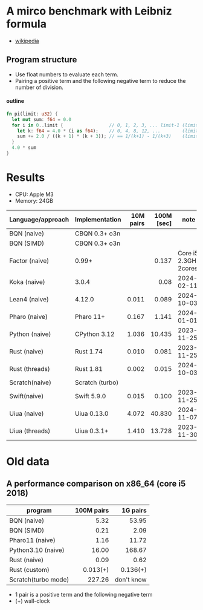 # A mirco benchmark with Leibniz formula

- [wikipedia](https://en.wikipedia.org/wiki/Leibniz_formula_for_π)

## Program structure

- Use float numbers to evaluate each term.
- Pairing a positive term and the following negative term to reduce the number of division.

#### outline

```rust
fn pi(limit: u32) {
  let mut sum: f64 = 0.0
  for i in 0..limit {                 // 0, 1, 2, 3, ... limit-1 (limit items)
    let k: f64 = 4.0 * (i as f64);    // 0, 4, 8, 12, ...        (limit items)
    sum += 2.0 / ((k + 1) * (k + 3)); // == 1/(k+1) - 1/(k+3)    (limit pairs)
  }
  4.0 * sum
}
```

# Results

- CPU: Apple M3
- Memory: 24GB

| Language/approach   | Implementation |  10M pairs | 100M [sec] |       note |
|---------------------|----------------|-----------:|-----------:|------------|
| BQN (naive)         | CBQN 0.3+ o3n  |            |            |            |
| BQN (SIMD)          | CBQN 0.3+ o3n  |            |            |            |
| Factor (naive)      | 0.99+          |            |      0.137 | Core i5 2.3GHz 2cores |
| Koka (naive)        | 3.0.4          |            |      0.08  | 2024-02-11 |
| Lean4 (naive)       | 4.12.0         |      0.011 |      0.089 | 2024-10-03 |
| Pharo (naive)       | Pharo 11+      |      0.167 |      1.141 | 2024-01-01 |
| Python (naive)      | CPython 3.12   |      1.036 |     10.435 | 2023-11-25 |
| Rust (naive)        | Rust 1.74      |      0.010 |      0.081 | 2023-11-25 |
| Rust (threads)      | Rust 1.81      |      0.002 |      0.015 | 2024-10-03 |
| Scratch(naive)      | Scratch (turbo)|            |            |            |
| Swift(naive)        | Swift 5.9.0    |      0.015 |      0.100 | 2023-11-25 |
| Uiua (naive)        | Uiua 0.13.0    |      4.072 |     40.830 | 2024-11-07 |
| Uiua (threads)      | Uiua 0.3.1+    |      1.410 |     13.728 | 2023-11-30 |


# Old data

## A performance comparison on x86_64 (core i5 2018)

| program             | 100M pairs |    1G pairs   |
|---------------------|-----------:|--------------:|
| BQN (naive)         |       5.32 |         53.95 |
| BQN (SIMD)          |       0.21 |          2.09 |
| Pharo11 (naive)     |       1.16 |         11.72 |
| Python3.10 (naive)  |      16.00 |        168.67 |
| Rust (naive)        |       0.09 |          0.62 |
| Rust (custom)       |   0.013(+) |      0.136(+) |
| Scratch(turbo mode) |     227.26 |    don't know |

- 1 pair is a positive term and the following negative term
- (+) wall-clock
